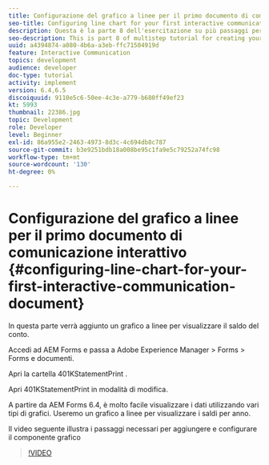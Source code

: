 ```yaml
---
title: Configurazione del grafico a linee per il primo documento di comunicazione interattivo
seo-title: Configuring line chart for your first interactive communication document
description: Questa è la parte 8 dell'esercitazione su più passaggi per creare il primo documento di comunicazione interattivo per il canale di stampa. In questa parte verrà aggiunto un grafico a linee per visualizzare il saldo del conto.
seo-description: This is part 8 of multistep tutorial for creating your first interactive communications document for the print channel. In this part, we will add a Line chart to display the account balance.
uuid: a4394874-a080-4b6a-a3eb-ffc71504919d
feature: Interactive Communication
topics: development
audience: developer
doc-type: tutorial
activity: implement
version: 6.4,6.5
discoiquuid: 9110e5c6-50ee-4c3e-a779-b680ff49ef23
kt: 5993
thumbnail: 22386.jpg
topic: Development
role: Developer
level: Beginner
exl-id: 86a955e2-2463-4973-8d3c-4c694db8c787
source-git-commit: b3e9251bdb18a008be95c1fa9e5c79252a74fc98
workflow-type: tm+mt
source-wordcount: '130'
ht-degree: 0%

---
```


# Configurazione del grafico a linee per il primo documento di comunicazione interattivo {#configuring-line-chart-for-your-first-interactive-communication-document}

In questa parte verrà aggiunto un grafico a linee per visualizzare il saldo del conto.

Accedi ad AEM Forms e passa a Adobe Experience Manager > Forms > Forms e documenti.

Apri la cartella 401KStatementPrint .

Apri 401KStatementPrint in modalità di modifica.

A partire da AEM Forms 6.4, è molto facile visualizzare i dati utilizzando vari tipi di grafici. Useremo un grafico a linee per visualizzare i saldi per anno.

Il video seguente illustra i passaggi necessari per aggiungere e configurare il componente grafico

>[!VIDEO](https://video.tv.adobe.com/v/22386?quality=12&learn=on)
